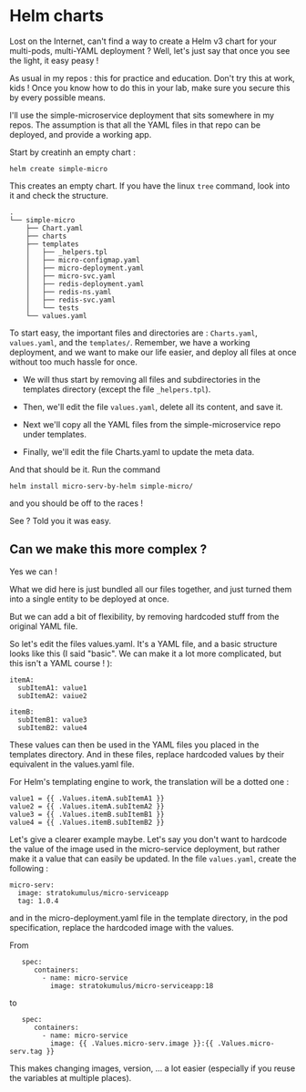 # Helm charts

Lost on the Internet, can't find a way to create a Helm v3 chart for your multi-pods, multi-YAML deployment ? Well, let's just say that once you see the light, it easy peasy !

As usual in my repos : this for practice and education. Don't try this at work, kids ! Once you know how to do this in your lab, make sure you secure this by every possible means.

I'll use the simple-microservice deployment that sits somewhere in my repos. The assumption is that all the YAML files in that repo can be deployed, and provide a working app. 

Start by creatinh an empty chart : 

```
helm create simple-micro
```

This creates an empty chart. If you have the linux `tree` command, look into it and check the structure. 

```
.
└── simple-micro
    ├── Chart.yaml
    ├── charts
    ├── templates
    │   ├── _helpers.tpl
    │   ├── micro-configmap.yaml
    │   ├── micro-deployment.yaml
    │   ├── micro-svc.yaml
    │   ├── redis-deployment.yaml
    │   ├── redis-ns.yaml
    │   ├── redis-svc.yaml
    │   └── tests
    └── values.yaml
```

To start easy, the important files and directories are : `Charts.yaml`, `values.yaml`, and the `templates/`. Remember, we have a working deployment, and we want to make our life easier, and deploy all files at once without too much hassle for once. 

- We will thus start by removing all files and subdirectories in the templates directory (except the file  `_helpers.tpl`). 
- Then, we'll edit the file `values.yaml`, delete all its content, and save it. 

- Next we'll copy all the YAML files from the simple-microservice repo under templates.

- Finally, we'll edit the file Charts.yaml to update the meta data. 

And that should be it. Run the command 

```
helm install micro-serv-by-helm simple-micro/
```

and you should be off to the races ! 

See ? Told you it was easy.

## Can we make this more complex ?

Yes we can ! 

What we did here is just bundled all our files together, and just turned them into a single entity to be deployed at once. 

But we can add a bit of flexibility, by removing hardcoded stuff from the original YAML file. 

So let's edit the files values.yaml. It's a YAML file, and a basic structure looks like this (I said "basic". We can make it a lot more complicated, but this isn't a YAML course ! ):

```
itemA:
  subItemA1: value1
  subItemA2: vaiue2

itemB:
  subItemB1: value3
  subItemB2: value4
```

These values can then be used in the YAML files you placed in the templates directory. And in these files, replace hardcoded values by their equivalent in the values.yaml file. 

For Helm's templating engine to work, the translation will be a dotted one : 

``` 
value1 = {{ .Values.itemA.subItemA1 }}
value2 = {{ .Values.itemA.subItemA2 }}
value3 = {{ .Values.itemB.subItemB1 }}
value4 = {{ .Values.itemB.subItemB2 }}
```

Let's give a clearer example maybe. Let's say you don't want to hardcode the value of the image used in the micro-service deployment, but rather make it a value that can easily be updated. In the file `values.yaml`, create the following : 

```
micro-serv:
  image: stratokumulus/micro-serviceapp
  tag: 1.0.4
```

and in the micro-deployment.yaml file in the template directory, in the pod specification, replace the hardcoded image with the values. 

From 
```
   spec: 
      containers:
        - name: micro-service
          image: stratokumulus/micro-serviceapp:18
```
to
```
   spec: 
      containers:
        - name: micro-service
          image: {{ .Values.micro-serv.image }}:{{ .Values.micro-serv.tag }} 
```

This makes changing images, version, ... a lot easier (especially if you reuse the variables at multiple places). 
